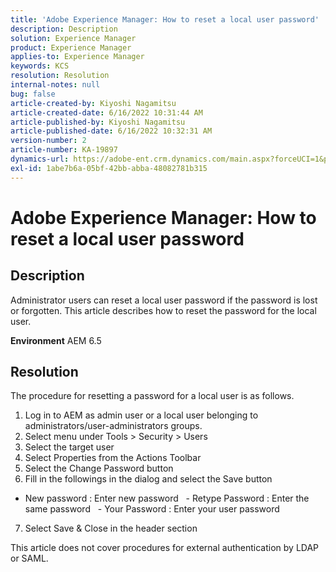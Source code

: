 ```yaml
---
title: 'Adobe Experience Manager: How to reset a local user password'
description: Description
solution: Experience Manager
product: Experience Manager
applies-to: Experience Manager
keywords: KCS
resolution: Resolution
internal-notes: null
bug: false
article-created-by: Kiyoshi Nagamitsu
article-created-date: 6/16/2022 10:31:44 AM
article-published-by: Kiyoshi Nagamitsu
article-published-date: 6/16/2022 10:32:31 AM
version-number: 2
article-number: KA-19897
dynamics-url: https://adobe-ent.crm.dynamics.com/main.aspx?forceUCI=1&pagetype=entityrecord&etn=knowledgearticle&id=d07c5e7f-5fed-ec11-bb3d-000d3a5c4890
exl-id: 1abe7b6a-05bf-42bb-abba-48082781b315
---
```

# Adobe Experience Manager: How to reset a local user password

## Description


Administrator users can reset a local user password if the password is lost or forgotten.
 This article describes how to reset the password for the local user.

<b>Environment</b>
 AEM 6.5


## Resolution


The procedure for resetting a password for a local user is as follows.

1. Log in to AEM as admin user or a local user belonging to administrators/user-administrators groups.
 2. Select menu under Tools &gt; Security &gt; Users
 3. Select the target user
 4. Select Properties from the Actions Toolbar
 5. Select the Change Password button
 6. Fill in the followings in the dialog and select the Save button

- New password : Enter new password
   - Retype Password : Enter the same password
   - Your Password : Enter your user password

7. Select Save & Close in the header section

This article does not cover procedures for external authentication by LDAP or SAML.
